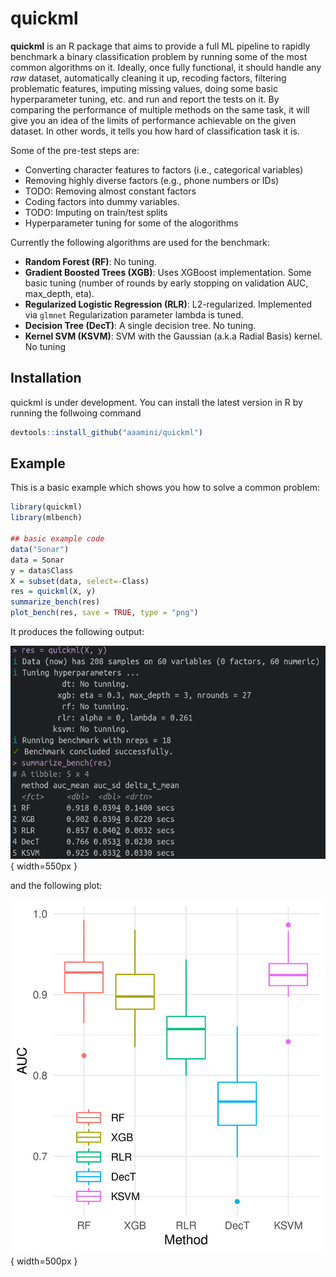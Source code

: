 
<!-- README.md is generated from README.Rmd. Please edit that file -->

# quickml

<!-- badges: start -->
<!-- badges: end -->

**quickml** is an R package that aims to provide a full ML pipeline to
rapidly benchmark a binary classification problem by running some of the
most common algorithms on it. Ideally, once fully functional, it should
handle any *raw* dataset, automatically cleaning it up, recoding
factors, filtering problematic features, imputing missing values, doing
some basic hyperparameter tuning, etc. and run and report the tests on
it. By comparing the performance of multiple methods on the same task,
it will give you an idea of the limits of performance achievable on the
given dataset. In other words, it tells you how hard of classification
task it is.

Some of the pre-test steps are:

-   Converting character features to factors (i.e., categorical
    variables)
-   Removing highly diverse factors (e.g., phone numbers or IDs)
-   TODO: Removing almost constant factors
-   Coding factors into dummy variables.
-   TODO: Imputing on train/test splits
-   Hyperparameter tuning for some of the alogorithms

Currently the following algorithms are used for the benchmark:

-   **Random Forest (RF)**: No tuning.
-   **Gradient Boosted Trees (XGB)**: Uses XGBoost implementation. Some basic tuning (number of rounds by early stopping on validation AUC, max_depth, eta).
-   **Regularized Logistic Regression (RLR)**: L2-regularized.
    Implemented via `glmnet`
    <!--- with alpha parameter decided between 0 or 1 (L2 vs. L1regularization, respectively) during hyperparameter tuning.--->
    Regularization parameter lambda is tuned.
-   **Decision Tree (DecT)**: A single decision tree. No tuning.
-   **Kernel SVM (KSVM)**: SVM with the Gaussian (a.k.a Radial Basis)
    kernel. No tuning

## Installation

quickml is under development. You can install the latest version in R by
running the follwoing command

``` r
devtools::install_github("aaamini/quickml")
```

## Example

This is a basic example which shows you how to solve a common problem:

``` r
library(quickml)
library(mlbench)

## basic example code
data("Sonar")
data = Sonar
y = data$Class
X = subset(data, select=-Class)
res = quickml(X, y)
summarize_bench(res)
plot_bench(res, save = TRUE, type = "png")
```

It produces the following output:

![](man/figures/quickml_output.png){ width=550px }

and the following plot:

![](man/figures/auc_boxplot.png){ width=500px }



